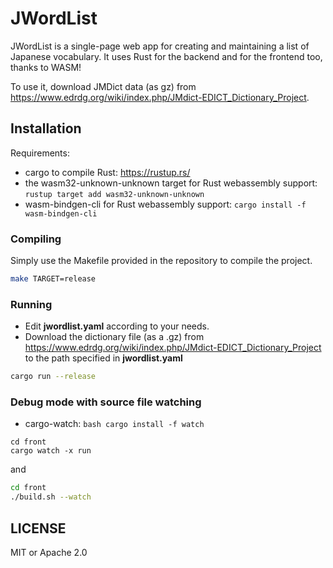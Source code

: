 # JWordList

JWordList is a single-page web app for creating and maintaining a list of Japanese vocabulary. It uses Rust for the backend and for the frontend too, thanks to WASM!

To use it, download JMDict data (as gz) from https://www.edrdg.org/wiki/index.php/JMdict-EDICT_Dictionary_Project.

## Installation

Requirements:
* cargo to compile Rust: https://rustup.rs/
* the wasm32-unknown-unknown target for Rust webassembly support: `rustup target add wasm32-unknown-unknown`
* wasm-bindgen-cli for Rust webassembly support: `cargo install -f wasm-bindgen-cli`

### Compiling

Simply use the Makefile provided in the repository to compile the project.

```bash
make TARGET=release
```

### Running

* Edit **jwordlist.yaml** according to your needs.
* Download the dictionary file (as a .gz) from https://www.edrdg.org/wiki/index.php/JMdict-EDICT_Dictionary_Project to the path specified in **jwordlist.yaml**

```bash
cargo run --release
```

### Debug mode with source file watching

* cargo-watch: `bash cargo install -f watch`

```
cd front
cargo watch -x run
```
and
```bash
cd front
./build.sh --watch
```

## LICENSE

MIT or Apache 2.0
